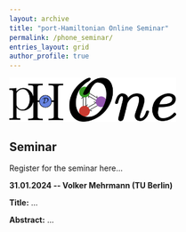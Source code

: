 ```yaml
---
layout: archive
title: "port-Hamiltonian Online Seminar"
permalink: /phone_seminar/
entries_layout: grid
author_profile: true
---
```


<img src="https://raw.githubusercontent.com/hage91/emsphs/master/assets/phone.png" alt="phone" width="300"/> 

## Seminar


Register for the seminar here...

  
**31.01.2024  -- Volker Mehrmann (TU Berlin)**

**Title:**  ...

**Abstract:** ...
